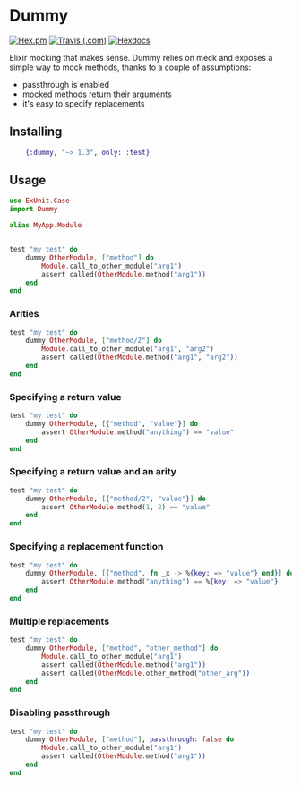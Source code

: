 # Dummy

[![Hex.pm](https://img.shields.io/hexpm/v/dummy.svg?style=for-the-badge)](https://hex.pm/packages/dummy)
[![Travis (.com)](https://img.shields.io/travis/com/strangemachines/dummy.svg?style=for-the-badge)](https://travis-ci.com/strangemachines/dummy)
[![Hexdocs](https://img.shields.io/badge/docs-hexdocs-blueviolet.svg?style=for-the-badge)](https://hexdocs.pm/dummy)

Elixir mocking that makes sense. Dummy relies on meck and exposes a simple way
to mock methods, thanks to a couple of assumptions:

- passthrough is enabled
- mocked methods return their arguments
- it's easy to specify replacements


## Installing

```elixir
    {:dummy, "~> 1.3", only: :test}
```

## Usage


```elixir
use ExUnit.Case
import Dummy

alias MyApp.Module


test "my test" do
    dummy OtherModule, ["method"] do
        Module.call_to_other_module("arg1")
        assert called(OtherModule.method("arg1"))
    end
end
```

### Arities

```elixir
test "my test" do
    dummy OtherModule, ["method/2"] do
        Module.call_to_other_module("arg1", "arg2")
        assert called(OtherModule.method("arg1", "arg2"))
    end
end
```

### Specifying a return value

```elixir
test "my test" do
    dummy OtherModule, [{"method", "value"}] do
        assert OtherModule.method("anything") == "value"
    end
end
```

### Specifying a return value and an arity

```elixir
test "my test" do
    dummy OtherModule, [{"method/2", "value"}] do
        assert OtherModule.method(1, 2) == "value"
    end
end
```

### Specifying a replacement function

```elixir
test "my test" do
    dummy OtherModule, [{"method", fn _x -> %{key: => "value"} end}] do
        assert OtherModule.method("anything") == %{key: => "value"}
    end
end
```

### Multiple replacements

```elixir
test "my test" do
    dummy OtherModule, ["method", "other_method"] do
        Module.call_to_other_module("arg1")
        assert called(OtherModule.method("arg1"))
        assert called(OtherModule.other_method("other_arg"))
    end
end
```

### Disabling passthrough

```elixir
test "my test" do
    dummy OtherModule, ["method"], passthrough: false do
        Module.call_to_other_module("arg1")
        assert called(OtherModule.method("arg1"))
    end
end
```
